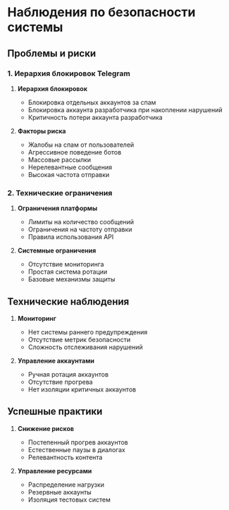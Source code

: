 # Наблюдения по безопасности системы

## Проблемы и риски

### 1. Иерархия блокировок Telegram
1. **Иерархия блокировок**
   - Блокировка отдельных аккаунтов за спам
   - Блокировка аккаунта разработчика при накоплении нарушений
   - Критичность потери аккаунта разработчика

2. **Факторы риска**
   - Жалобы на спам от пользователей
   - Агрессивное поведение ботов
   - Массовые рассылки
   - Нерелевантные сообщения
   - Высокая частота отправки

### 2. Технические ограничения
1. **Ограничения платформы**
   - Лимиты на количество сообщений
   - Ограничения на частоту отправки
   - Правила использования API

2. **Системные ограничения**
   - Отсутствие мониторинга
   - Простая система ротации
   - Базовые механизмы защиты

## Технические наблюдения

1. **Мониторинг**
   - Нет системы раннего предупреждения
   - Отсутствие метрик безопасности
   - Сложность отслеживания нарушений

2. **Управление аккаунтами**
   - Ручная ротация аккаунтов
   - Отсутствие прогрева
   - Нет изоляции критичных аккаунтов


## Успешные практики

1. **Снижение рисков**
   - Постепенный прогрев аккаунтов
   - Естественные паузы в диалогах
   - Релевантность контента

2. **Управление ресурсами**
   - Распределение нагрузки
   - Резервные аккаунты
   - Изоляция тестовых систем
